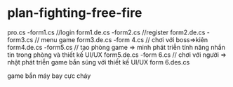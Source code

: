 # plan-fighting-free-fire
pro.cs
-form1.cs //login
  form1.de.cs
-form2.cs //register
  form2.de.cs
-form3.cs // menu game 
  form3.de.cs
-form 4.cs // chơi với boss=>kiên 
  form4.de.cs
-form5.cs // tạo phòng game => minh phát triễn tính năng nhắn tin trong phòng và thiết kế UI/UX
  form5.de.cs
-form 6.cs // chơi với người => nhật phát triễn game bắn súng với thiết kế UI/UX
  form 6.des.cs



  game bắn máy bay cực cháy
  
